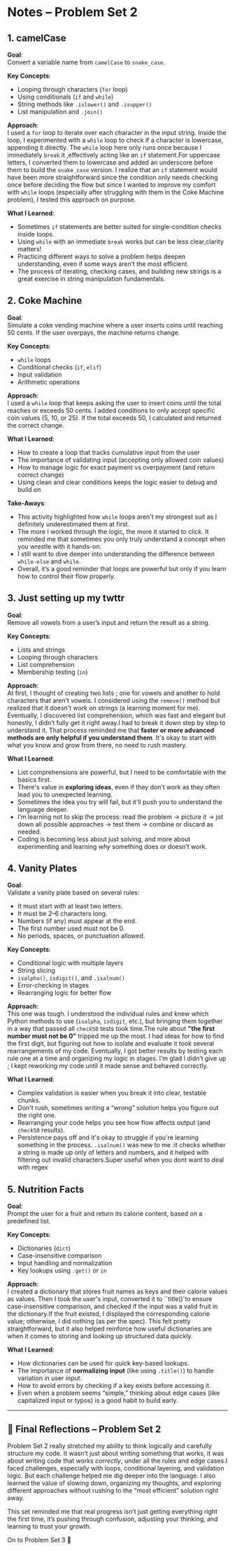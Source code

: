 # Notes – Problem Set 2

## 1. camelCase

**Goal**:  
Convert a variable name from `camelCase` to `snake_case`.

**Key Concepts**:  
- Looping through characters (`for` loop)  
- Using conditionals (`if` and `while`)  
- String methods like `.islower()` and `.isupper()`  
- List manipulation and `.join()`

**Approach**:  
I used a `for` loop to iterate over each character in the input string. Inside the loop, I experimented with a `while` loop to check if a character is lowercase, appending it directly. The `while` loop here only runs once because I immediately `break` it ,effectively acting like an `if` statement.For uppercase letters, I converted them to lowercase and added an underscore before them to build the `snake_case` version.
I realize that an `if` statement would have been more straightforward since the condition only needs checking once before deciding the flow but since I wanted to improve my comfort with `while` loops (especially after struggling with them in the Coke Machine problem), I tested this approach on purpose.

**What I Learned**:  
- Sometimes `if` statements are better suited for single-condition checks inside loops.  
- Using `while` with an immediate `break` works but can be less clear,clarity matters!  
- Practicing different ways to solve a problem helps deepen understanding, even if some ways aren’t the most efficient.  
- The process of iterating, checking cases, and building new strings is a great exercise in string manipulation fundamentals.


## 2. Coke Machine

**Goal**:  
Simulate a coke vending machine where a user inserts coins until reaching 50 cents. If the user overpays, the machine returns change.

**Key Concepts**:  
- `while` loops  
- Conditional checks (`if`, `elif`)  
- Input validation  
- Arithmetic operations

**Approach**:  
I used a `while` loop that keeps asking the user to insert coins until the total reaches or exceeds 50 cents. I added conditions to only accept specific coin values (5, 10, or 25). If the total exceeds 50, I calculated and returned the correct change.

**What I Learned**:  
- How to create a loop that tracks cumulative input from the user  
- The importance of validating input (accepting only allowed coin values)  
- How to manage logic for exact payment vs overpayment (and return correct change)
- Using clean and clear conditions keeps the logic easier to debug and build on

**Take-Aways**:  
- This activity highlighted how `while` loops aren't my strongest suit as I definitely underestimated them at first.
- The more I worked through the logic, the more it started to click. It reminded me that sometimes you only truly understand a concept when you wrestle with it hands-on.
- I still want to dive deeper into understanding the difference between `while-else` and `while`.
- Overall, it’s a good reminder that loops are powerful but only if you learn how to control their flow properly.

## 3. Just setting up my twttr

**Goal**:  
Remove all vowels from a user’s input and return the result as a string.

**Key Concepts**:  
- Lists and strings  
- Looping through characters  
- List comprehension  
- Membership testing (`in`)

**Approach**:  
At first, I thought of creating two lists ; one for vowels and another to hold characters that aren’t vowels. I considered using the `remove()` method but realized that it doesn’t work on strings (a learning moment for me). Eventually, I discovered list comprehension, which was fast and elegant but honestly, I didn’t fully get it right away.I had to break it down step by step to understand it. That process reminded me that **faster or more advanced methods are only helpful if you understand them**. It's okay to start with what you know and grow from there, no need to rush mastery.

**What I Learned**:  
- List comprehensions are powerful, but I need to be comfortable with the basics first.  
- There's value in **exploring ideas**, even if they don’t work as they often lead you to unexpected learning.  
- Sometimes the idea you try will fail, but it'll push you to understand the language deeper.  
- I’m learning not to skip the process: read the problem → picture it → jot down all possible approaches → test them → combine or discard as needed.  
- Coding is becoming less about just solving, and more about experimenting and learning *why* something does or doesn’t work.

## 4. Vanity Plates

**Goal**:  
Validate a vanity plate based on several rules:
- It must start with at least two letters.
- It must be 2–6 characters long.
- Numbers (if any) must appear at the end.
- The first number used must not be 0.
- No periods, spaces, or punctuation allowed.

**Key Concepts**:  
- Conditional logic with multiple layers  
- String slicing  
- `isalpha()`, `isdigit()`, and `.isalnum()`  
- Error-checking in stages  
- Rearranging logic for better flow

**Approach**:  
This one was tough. I understood the individual rules and knew which Python methods to use (`isalpha`, `isdigit`, etc.), but bringing them together in a way that passed all `check50` tests took time.The rule about **"the first number must not be 0"** tripped me up the most. I had ideas for how to find the first digit, but figuring out how to isolate and evaluate it took several rearrangements of my code.
Eventually, I got better results by testing each rule one at a time and organizing my logic in stages. I’m glad I didn’t give up ; I kept reworking my code until it made sense and behaved correctly.

**What I Learned**:  
- Complex validation is easier when you break it into clear, testable chunks.  
- Don't rush, sometimes writing a “wrong” solution helps you figure out the right one.  
- Rearranging your code helps you see how flow affects output (and `check50` results).  
- Persistence pays off and it's okay to struggle if you're learning something in the process.
`.isalnum()` was new to me :it checks whether a string is made up only of letters and numbers, and it helped with filtering out invalid characters.Super useful when you dont want to deal with regex  

## 5. Nutrition Facts

**Goal**:  
Prompt the user for a fruit and return its calorie content, based on a predefined list.

**Key Concepts**:  
- Dictionaries (`dict`)  
- Case-insensitive comparison  
- Input handling and normalization  
- Key lookups using `.get()` or `in`

**Approach**:  
I created a dictionary that stores fruit names as keys and their calorie values as values. Then I took the user's input, converted it to ``title()`to ensure case-insensitive comparison, and checked if the input was a valid fruit in the dictionary.If the fruit existed, I displayed the corresponding calorie value; otherwise, I did nothing (as per the spec). This felt pretty straightforward, but it also helped reinforce how useful dictionaries are when it comes to storing and looking up structured data quickly.

**What I Learned**:  
- How dictionaries can be used for quick key-based lookups.  
- The importance of **normalizing input** (like using `.title()`) to handle variation in user input.  
- How to avoid errors by checking if a key exists before accessing it.  
- Even when a problem seems “simple,” thinking about edge cases (like capitalized input or typos) is a good habit to build early.


---

## 🧠 Final Reflections – Problem Set 2

Problem Set 2 really stretched my ability to think logically and carefully structure my code. It wasn’t just about writing something that works, it was about writing code that works *correctly*, under all the rules and edge cases.I faced challenges, especially with loops, conditional layering, and validation logic. But each challenge helped me dig deeper into the language. I also learned the value of slowing down, organizing my thoughts, and exploring different approaches without rushing to the “most efficient” solution right away.

This set reminded me that real progress isn’t just getting everything right the first time, it’s pushing through confusion, adjusting your thinking, and learning to trust your growth.

On to Problem Set 3 🚀
